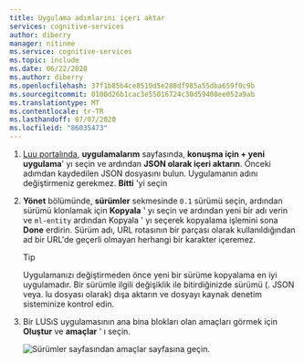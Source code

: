 ```yaml
---
title: Uygulama adımlarını içeri aktar
services: cognitive-services
author: diberry
manager: nitinme
ms.service: cognitive-services
ms.topic: include
ms.date: 06/22/2020
ms.author: diberry
ms.openlocfilehash: 37f1b85b4ce8510d5e288df985a55dba659f0c9b
ms.sourcegitcommit: 0100d26b1cac3e55016724c30d59408ee052a9ab
ms.translationtype: MT
ms.contentlocale: tr-TR
ms.lasthandoff: 07/07/2020
ms.locfileid: "86035473"
---
```

1. [Luu portalında](https://www.luis.ai), **uygulamalarım** sayfasında, **konuşma için + yeni uygulama**' yı seçin ve ardından **JSON olarak içeri aktarın**. Önceki adımdan kaydedilen JSON dosyasını bulun. Uygulamanın adını değiştirmeniz gerekmez. **Bitti** 'yi seçin

1. **Yönet** bölümünde, **sürümler** sekmesinde `0.1` sürümü seçin, ardından sürümü klonlamak için **Kopyala** ' yı seçin ve ardından yeni bir adı verin ve `ml-entity` ardından Kopyala ' yı seçerek kopyalama işlemini sona **Done** erdirin. Sürüm adı, URL rotasının bir parçası olarak kullanıldığından ad bir URL'de geçerli olmayan herhangi bir karakter içeremez.

    > [!TIP]
    > Uygulamanızı değiştirmeden önce yeni bir sürüme kopyalama en iyi uygulamadır. Bir sürümle ilgili değişiklik ile bitirdiğinizde sürümü (. JSON veya. lu dosyası olarak) dışa aktarın ve dosyayı kaynak denetim sisteminize kontrol edin.

1. Bir LUSıS uygulamasının ana bina blokları olan amaçları görmek için **Oluştur** ve **amaçlar** ' ı seçin.

    ![Sürümler sayfasından amaçlar sayfasına geçin.](../media/tutorial-machine-learned-entity/new-version-imported-app.png)

